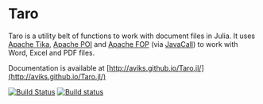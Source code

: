 # Taro

Taro is a utility belt of functions to work with document files in Julia. It uses [Apache Tika](http://tika.apache.org/), [Apache POI](http://poi.apache.org) and [Apache FOP](https://xmlgraphics.apache.org/fop/)  (via [JavaCall](http://aviks.github.io/JavaCall.jl/)) to work with Word, Excel and PDF files.

Documentation is available at [http://aviks.github.io/Taro.jl/](http://aviks.github.io/Taro.jl/)

[![Build Status](https://travis-ci.org/aviks/Taro.jl.png)](https://travis-ci.org/aviks/Taro.jl) [![Build status](https://ci.appveyor.com/api/projects/status/fjxar3dun9pr3aay?svg=true)](https://ci.appveyor.com/project/aviks/taro-jl)
